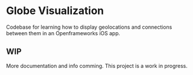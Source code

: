 # Globe Visualization

Codebase for learning how to display geolocations and connections between them in an Openframeworks iOS app.

## WIP

More documentation and info comming. This project is a work in progress.